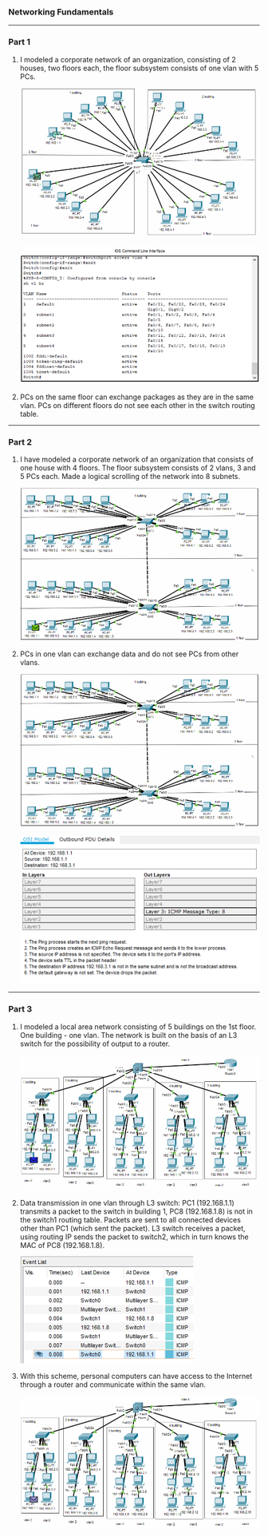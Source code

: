 ### Networking Fundamentals

---------

### Part 1

1. I modeled a corporate network of an organization, consisting of 2 houses, two floors each, the floor subsystem consists of one vlan with 5 PCs.
    <p><img src='images/1.gif'></p>
    <p><img src='images/1.png'></p>
2. PCs on the same floor can exchange packages as they are in the same vlan. PCs on different floors do not see each other in the switch routing table.

---------

### Part 2

1. I have modeled a corporate network of an organization that consists of one house with 4 floors. The floor subsystem consists of 2 vlans, 3 and 5 PCs each. Made a logical scrolling of the network into 8 subnets.
    <p><img src='images/2.gif'></p>
2. PCs in one vlan can exchange data and do not see PCs from other vlans.
    <p><img src='images/2_2.gif'></p>
    <p><img src='images/2_2.png'></p>

---------

### Part 3

1. I modeled a local area network consisting of 5 buildings on the 1st floor. One building - one vlan. The network is built on the basis of an L3 switch for the possibility of output to a router.
    <p><img src='images/3.gif'></p>
2. Data transmission in one vlan through L3 switch: PC1 (192.168.1.1) transmits a packet to the switch in building 1, PC8 (192.168.1.8) is not in the switch1 routing table. Packets are sent to all connected devices other than PC1 (which sent the packet). L3 switch receives a packet, using routing IP sends the packet to switch2, which in turn knows the MAC of PC8 (192.168.1.8).
    <p><img src='images/3.png'></p>
3. With this scheme, personal computers can have access to the Internet through a router and communicate within the same vlan.
   <p><img src='images/3_1.gif'></p>